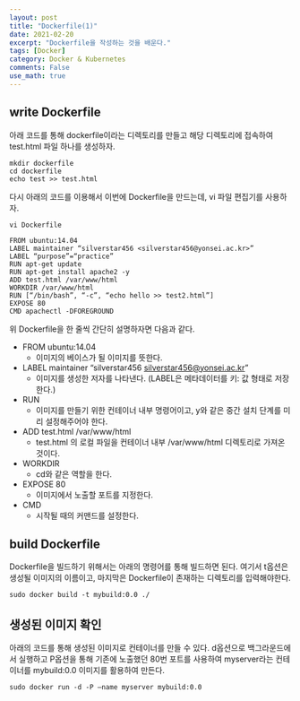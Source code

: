 ```yaml
---
layout: post
title: "Dockerfile(1)"
date: 2021-02-20
excerpt: "Dockerfile을 작성하는 것을 배운다."
tags: [Docker]
category: Docker & Kubernetes
comments: False
use_math: true
---
```


## write Dockerfile

아래 코드를 통해 dockerfile이라는 디렉토리를 만들고 해당 디렉토리에 접속하여 test.html 파일 하나를 생성하자.
~~~
mkdir dockerfile
cd dockerfile
echo test >> test.html
~~~

다시 아래의 코드를 이용해서 이번에  Dockerfile을 만드는데, vi 파일 편집기를 사용하자.
~~~
vi Dockerfile
~~~

~~~
FROM ubuntu:14.04
LABEL maintainer “silverstar456 <silverstar456@yonsei.ac.kr>”
LABEL “purpose”=“practice”
RUN apt-get update
RUN apt-get install apache2 -y
ADD test.html /var/www/html
WORKDIR /var/www/html
RUN [“/bin/bash”, “-c”, “echo hello >> test2.html”]
EXPOSE 80
CMD apachectl -DFOREGROUND
~~~

위 Dockerfile을 한 줄씩 간단히 설명하자면 다음과 같다.

* FROM ubuntu:14.04
	* 이미지의 베이스가 될 이미지를 뜻한다.
* LABEL maintainer “silverstar456 <silverstar456@yonsei.ac.kr>”
	* 이미지를 생성한 저자를 나타낸다. (LABEL은 메타데이터를 키: 값 형태로 저장한다.)
* RUN
	* 이미지를 만들기 위한 컨테이너 내부 명령어이고, y와 같은 중간 설치 단계를 미리 설정해주어야 한다.
* ADD test.html /var/www/html
	* test.html 의 로컬 파일을 컨테이너 내부 /var/www/html 디렉토리로 가져온 것이다.
* WORKDIR
	* cd와 같은 역할을 한다.
* EXPOSE 80
	* 이미지에서 노출할 포트를 지정한다.
* CMD
	* 시작될 때의 커맨드를 설정한다.

## build Dockerfile
Dockerfile을 빌드하기 위해서는 아래의 명령어를 통해 빌드하면 된다. 여기서 t옵션은 생성될 이미지의 이름이고, 마지막은 Dockerfile이 존재하는 디렉토리를 입력해야한다.

~~~
sudo docker build -t mybuild:0.0 ./
~~~

## 생성된 이미지 확인
아래의 코드를  통해 생성된 이미지로 컨테이너를 만들 수 있다. d옵션으로 백그라운드에서 실행하고 P옵션을 통해 기존에 노출했던 80번 포트를 사용하여 myserver라는 컨테이너를 mybuild:0.0 이미지를 활용하여 만든다.
~~~
sudo docker run -d -P —name myserver mybuild:0.0
~~~
